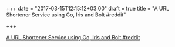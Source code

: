 +++
date = "2017-03-15T12:15:12+03:00"
draft = true
title = "A URL Shortener Service using Go, Iris and Bolt  #reddit"

+++

<p><a href="https://t.co/I3AUPLviN8">A URL Shortener Service using Go, Iris and Bolt  #reddit</a></p>
